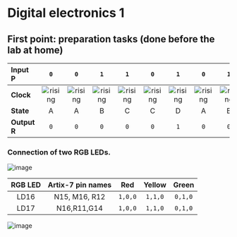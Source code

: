 # Digital electronics 1
## First point: preparation tasks (done before the lab at home)

| **Input P** | `0` | `0` | `1` | `1` | `0` | `1` | `0` | `1` | `1` | `1` | `1` | `0` | `0` | `1` | `1` | `1` |
| :-- | :-: | :-: | :-: | :-: | :-: | :-: | :-: | :-: | :-: | :-: | :-: | :-: | :-: | :-: | :-: | :-: |
| **Clock** | ![rising](https://user-images.githubusercontent.com/60606149/113711732-95cf4c80-96e5-11eb-9236-76dc203bd66f.png) | ![rising](https://user-images.githubusercontent.com/60606149/113711732-95cf4c80-96e5-11eb-9236-76dc203bd66f.png) | ![rising](https://user-images.githubusercontent.com/60606149/113711732-95cf4c80-96e5-11eb-9236-76dc203bd66f.png) | ![rising](https://user-images.githubusercontent.com/60606149/113711732-95cf4c80-96e5-11eb-9236-76dc203bd66f.png) | ![rising](https://user-images.githubusercontent.com/60606149/113711732-95cf4c80-96e5-11eb-9236-76dc203bd66f.png) | ![rising](https://user-images.githubusercontent.com/60606149/113711732-95cf4c80-96e5-11eb-9236-76dc203bd66f.png) | ![rising](https://user-images.githubusercontent.com/60606149/113711732-95cf4c80-96e5-11eb-9236-76dc203bd66f.png) | ![rising](https://user-images.githubusercontent.com/60606149/113711732-95cf4c80-96e5-11eb-9236-76dc203bd66f.png) | ![rising](https://user-images.githubusercontent.com/60606149/113711732-95cf4c80-96e5-11eb-9236-76dc203bd66f.png) | ![rising](https://user-images.githubusercontent.com/60606149/113711732-95cf4c80-96e5-11eb-9236-76dc203bd66f.png) | ![rising](https://user-images.githubusercontent.com/60606149/113711732-95cf4c80-96e5-11eb-9236-76dc203bd66f.png) | ![rising](https://user-images.githubusercontent.com/60606149/113711732-95cf4c80-96e5-11eb-9236-76dc203bd66f.png) | ![rising](https://user-images.githubusercontent.com/60606149/113711732-95cf4c80-96e5-11eb-9236-76dc203bd66f.png) | ![rising](https://user-images.githubusercontent.com/60606149/113711732-95cf4c80-96e5-11eb-9236-76dc203bd66f.png) | ![rising](https://user-images.githubusercontent.com/60606149/113711732-95cf4c80-96e5-11eb-9236-76dc203bd66f.png) | ![rising](https://user-images.githubusercontent.com/60606149/113711732-95cf4c80-96e5-11eb-9236-76dc203bd66f.png) |
| **State** | A | A | B | C | C | D | A | B | C | D | B | B | B | C | D | B |
| **Output R** | `0` | `0` | `0` | `0` | `0` | `1` | `0` | `0` | `0` | `1` | `0` | `0` | `0` | `0` | `1` | `0` |

### Connection of two RGB LEDs.

![image](https://user-images.githubusercontent.com/60606149/113676690-0d3cb600-96bd-11eb-8cd6-bad7fb485e68.png)


| **RGB LED** | **Artix-7 pin names** | **Red** | **Yellow** | **Green** |
| :-: | :-: | :-: | :-: | :-: |
| LD16 | N15, M16, R12 | `1,0,0` | `1,1,0` | `0,1,0` |
| LD17 | N16,R11,G14 | `1,0,0` | `1,1,0` | `0,1,0` |

![image](https://user-images.githubusercontent.com/60606149/113711176-eabe9300-96e4-11eb-9e92-7a981f5e18f7.png)

